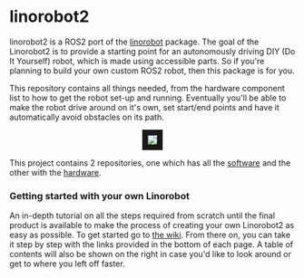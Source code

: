 # linorobot2
linorobot2 is a ROS2 port of the [linorobot](https://github.com/linorobot/linorobot) package. The goal of the Linorobot2 is to provide a starting point for an autonomously driving DIY (Do It Yourself) robot, which is made using accessible parts. So if you're planning to build your own custom ROS2 robot, then this package is for you. 

This repository contains all things needed, from the hardware component list to how to get the robot set-up and running. Eventually you'll be able to make the robot drive around on it's own, set start/end points and have it automatically avoid obstacles on its path.

<p align="center">
<img src="https://github.com/NTheuws/linorobot2_software/blob/humble/docs/linorobot2.gif" border="10"/>
</p>

This project contains 2 repositories, one which has all the [software](https://github.com/NTheuws/linorobot2_software) and the other with the [hardware](https://github.com/NTheuws/linorobot2_hardware).

### Getting started with your own Linorobot
An in-depth tutorial on all the steps required from scratch until the final product is available to make the process of creating your own Linorobot2 as easy as possible. To get started go to [the wiki](Required-hardware). From there on, you can take it step by step with the links provided in the bottom of each page. A table of contents will also be shown on the right in case you'd like to look around or get to where you left off faster.
